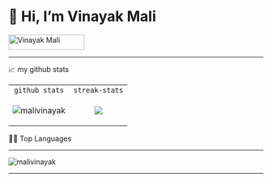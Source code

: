 
<h1>👋 Hi, I’m Vinayak Mali</h1>
<img src="https://komarev.com/ghpvc/?username=malivinayak&label=Profile%20Views&color=0e75b6&style=flat" alt="Vinayak Mali" height="30" width="150"/></p>

<hr> 

📈 my github stats

| | |
| :--: | :--: |
| `github stats` | `streak-stats` |
| <p align="left"> <img src="https://github-readme-stats.vercel.app/api?username=malivinayak&show_icons=true&theme=moltack&count_private=true&hide=stars" alt="malivinayak" /> | <img src="https://github-readme-streak-stats.herokuapp.com/?user=malivinayak&show_icons=true&count_private=true&theme=moltack"/> | 
 
👨‍💻 Top Languages
<hr> <p align="left"> <img src="https://github-readme-stats.vercel.app/api/top-langs/?username=malivinayak&layout=compact&theme=moltack&langs_count=12&count_private=true" alt="malivinayak" />
 
<hr> 
